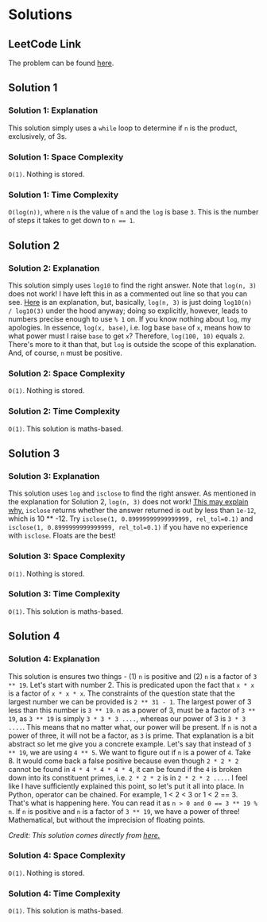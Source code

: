 # Solutions

## LeetCode Link

The problem can be found [here](https://leetcode.com/problems/power-of-three/).

## Solution 1

### Solution 1: Explanation

This solution simply uses a `while` loop to determine if
`n` is the product, exclusively, of 3s.

### Solution 1: Space Complexity

`O(1)`. Nothing is stored.

### Solution 1: Time Complexity

`O(log(n))`, where `n` is the value of `n` and the `log` is
base `3`. This is the number of steps it takes to get down
to `n == 1`.

## Solution 2

### Solution 2: Explanation

This solution simply uses `log10` to find the right answer.
Note that `log(n, 3)` does not work! I have left this in
as a commented out line so that you can see. [Here](https://bugs.python.org/issue45348)
is an explanation, but, basically, `log(n, 3)` is just
doing `log10(n) / log10(3)` under the hood anyway;
doing so explicitly, however, leads to numbers precise enough
to use `% 1` on. If you know nothing about `log`, my apologies.
In essence, `log(x, base)`, i.e. log base `base` of `x`, means how
to what power must I raise `base` to get `x`? Therefore, `log(100, 10)`
equals `2`. There's more to it than that, but `log` is outside the
scope of this explanation. And, of course, `n` must be positive.

### Solution 2: Space Complexity

`O(1)`. Nothing is stored.

### Solution 2: Time Complexity

`O(1)`. This solution is maths-based.

## Solution 3

### Solution 3: Explanation

This solution uses `log` and `isclose` to find the right answer.
As mentioned in the explanation for Solution 2, `log(n, 3)`
does not work! [This may explain why.](https://bugs.python.org/issue45348)
`isclose` returns whether the answer returned is out by less than
`1e-12`, which is 10 \*\* -12.
Try `isclose(1, 0.89999999999999999, rel_tol=0.1)` and
`isclose(1, 0.8999999999999999, rel_tol=0.1)` if you have no experience with
`isclose`. Floats are the best!

### Solution 3: Space Complexity

`O(1)`. Nothing is stored.

### Solution 3: Time Complexity

`O(1)`. This solution is maths-based.

## Solution 4

### Solution 4: Explanation

This solution is ensures two things - (1) `n` is positive
and (2) `n` is a factor of `3 ** 19`. Let's start with
number 2. This is predicated upon the fact that `x * x` is
a factor of `x * x * x`. The constraints of the question
state that the largest number we can be provided is `2 ** 31 - 1`.
The largest power of 3 less than this number is `3 ** 19`.
`n` as a power of 3, must be a factor of `3 ** 19`, as
`3 ** 19` is simply `3 * 3 * 3 ....`, whereas our power
of 3 is `3 * 3 ....`. This means that no matter what,
our power will be present. If `n` is not a power
of three, it will not be a factor, as `3` is prime. That
explanation is a bit abstract so let me give you a concrete
example. Let's say that instead of `3 ** 19`, we are using
`4 ** 5`. We want to figure out if `n` is a power of `4`.
Take 8. It would come back a false positive because
even though `2 * 2 * 2` cannot be found in `4 * 4 * 4 * 4 * 4`,
it can be found if the `4` is broken down into its
constituent primes, i.e. `2 * 2 * 2` is in `2 * 2 * 2 ....`.
I feel like I have sufficiently explained this point, so
let's put it all into place. In Python, operator can be chained.
For example, 1 < 2 < 3 or 1 < 2 == 3. That's what is happening
here. You can read it as `n > 0 and 0 == 3 ** 19 % n`.
If `n` is positive and `n` is a factor of `3 ** 19`, we have
a power of three! Mathematical, but without the imprecision
of floating points.

_Credit: This solution comes directly from [here.](https://leetcode.com/problems/power-of-three/discuss/77977/Math-1-liner-no-log-with-explanation)_

### Solution 4: Space Complexity

`O(1)`. Nothing is stored.

### Solution 4: Time Complexity

`O(1)`. This solution is maths-based.
